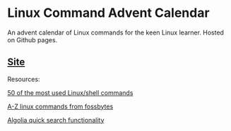 # Linux Command Advent Calendar

An advent calendar of Linux commands for the keen Linux learner. Hosted on Github pages.

## [Site](https://baelx.github.io/linux-command-advent-calendar/)

Resources:

[50 of the most used Linux/shell commands](http://www.thegeekstuff.com/2010/11/50-linux-commands/?utm_source=feedburner)

[A-Z linux commands from fossbytes](https://fossbytes.com/a-z-list-linux-command-line-reference/)

[Algolia quick search functionality](https://github.com/algolia/algoliasearch-jekyll#installation)
